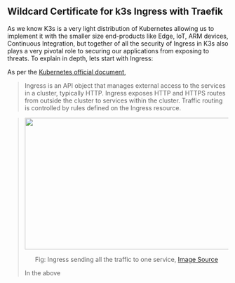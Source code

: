 ## Wildcard Certificate for k3s Ingress with Traefik

As we know K3s is a very light distribution of Kubernetes allowing us to implement it with the smaller size end-products like Edge, IoT, ARM devices, Continuous Integration, but together of all the security of Ingress in K3s also plays a very pivotal role to securing our applications from exposing to threats. To explain in depth, lets start with Ingress:

As per the <a href="https://kubernetes.io/docs/concepts/services-networking/ingress/">Kubernetes official document</a>,

> Ingress is an API object that manages external access to the services in a cluster, typically HTTP. Ingress exposes HTTP and HTTPS routes from outside the cluster to services within the cluster. Traffic routing is controlled by rules defined on the Ingress resource.

> <img src="https://github.com/dikshita-git/RP_Ingress_security-IPv4_and_IPv6/blob/main/Wiki-page-images/Certificate_with_k3s%2Btraefik/ingress_structure.PNG" width="1000" height="300">
> <p align="center">Fig: Ingress sending all the traffic to one service, <a href="https://kubernetes.io/docs/concepts/services-networking/ingress/">Image Source</a></p>
> In the above 
